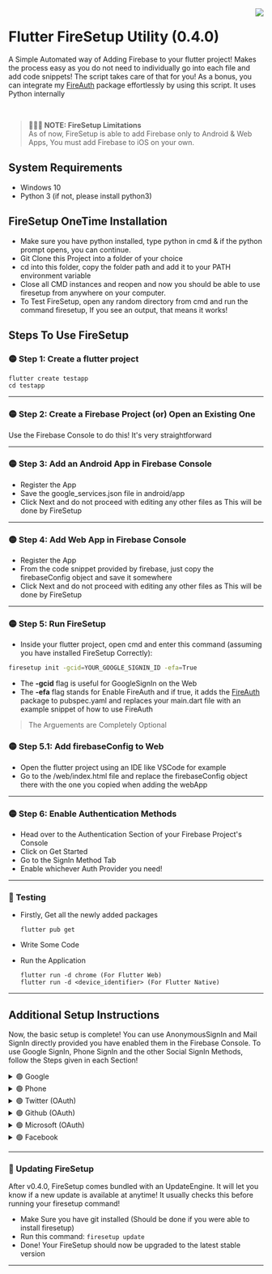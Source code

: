 <img src="https://i.ibb.co/9b9sbQS/New-Project.png" align="right">


# Flutter FireSetup Utility (0.4.0)
A Simple Automated way of Adding Firebase to your flutter project! Makes the process easy as you do not need to individually go into each file and add code snippets! The script takes care of that for you!
As a bonus, you can integrate my [FireAuth](https://github.com/synapsecode/fireauth) package effortlessly by using this script.
It uses Python internally

<br>

> **🔴🔴🔴 NOTE: FireSetup Limitations**  
> As of now, FireSetup is able to add Firebase only to Android & Web Apps, You must add Firebase to iOS on your own.

## System Requirements
* Windows 10
* Python 3 (if not, please install python3)

## FireSetup OneTime Installation
* Make sure you have python installed, type python in cmd & if the python prompt opens, you can continue.
* Git Clone this Project into a folder of your choice
* cd into this folder, copy the folder path and add it to your PATH environment variable
* Close all CMD instances and reopen and now you should be able to use firesetup from anywhere on your computer.
* To Test FireSetup, open any random directory from cmd and run the command firesetup, If you see an output, that means it works!


## Steps To Use FireSetup

### 🟡 Step 1: Create a flutter project
```batch
flutter create testapp
cd testapp
```

---

### 🟡 Step 2: Create a Firebase Project (or) Open an Existing One
  Use the Firebase Console to do this! It's very straightforward
  
 ---
 
### 🟡 Step 3: Add an Android App in Firebase Console
  - Register the App
  - Save the google_services.json file in android/app
  - Click Next and do not proceed with editing any other files as This will be done by FireSetup

---

### 🟡 Step 4: Add Web App in Firebase Console
  - Register the App
  - From the code snippet provided by firebase, just copy the firebaseConfig object and save it somewhere
  - Click Next and do not proceed with editing any other files as This will be done by FireSetup
 
---

### 🟡 Step 5: Run FireSetup
  * Inside your flutter project, open cmd and enter this command (assuming you have installed FireSetup Correctly):

  ```bash
  firesetup init -gcid=YOUR_GOOGLE_SIGNIN_ID -efa=True
  ```
  
  * The **-gcid** flag is useful for GoogleSignIn on the Web
  * The **-efa** flag stands for Enable FireAuth and if true, it adds the [FireAuth](https://github.com/synapsecode/fireauth) package to pubspec.yaml and replaces your main.dart file with an example snippet of how to use FireAuth
 > The Arguements are Completely Optional

### 🟡 Step 5.1: Add firebaseConfig to Web
  - Open the flutter project using an IDE like VSCode for example
  - Go to the /web/index.html file and replace the firebaseConfig object there with the one you copied when adding the webApp

---

### 🟡 Step 6: Enable Authentication Methods
- Head over to the Authentication Section of your Firebase Project's Console
- Click on Get Started
- Go to the SignIn Method Tab
- Enable whichever Auth Provider you need!
---

### 🔵 Testing
  * Firstly, Get all the newly added packages
    ```
    flutter pub get
    ```
  * Write Some Code
  * Run the Application

    ```
    flutter run -d chrome (For Flutter Web)
    flutter run -d <device_identifier> (For Flutter Native)
    ```
    
---

## Additional Setup Instructions
Now, the basic setup is complete! You can use AnonymousSignIn and Mail SignIn directly provided you have enabled them in the Firebase Console.
To use Google SignIn, Phone SignIn and the other Social SignIn Methods, follow the Steps given in each Section!


<details><summary>🟢 Google</summary>
  
  #### A) Enable the Google AuthProvider on the Firebase Console

  #### B) Get the GoogleSignInClientID (For FlutterWeb only)
  * Go to the [Google Cloud Platform Console](https://console.cloud.google.com)
  * Login With the Same Google Account used for Firebase
  * Open the GCP Project with the same name as your firebase project
  * Search Credentials in the Search Box and click on API Credentials
  * Copy the webClientID under OAuth 2.0 Client IDs
  * Go to /web/index.html and replace the placeholder string GCLIENTID with the copied clientID!

  #### C) Add the SHA-1 and SHA-256 Keys to Firebase
  * Go to your /android folder in the flutter project, open terminal and type this:

  ```batch
   gradlew signingReport
  ```
  * now, copy the SHA1 and SHA-256 Keys and store it somewhere.
  * Go to your firebase android app's settings in the [Firebase Console](https://console.firebase.google.com/)
  * Scroll to the bottom to 'SHA certificate fingerprints'
  * Click On 'Add Fingerprint' and add both the Keys. Done!
  
---
</details>

<details><summary>🟢 Phone</summary>
  
  #### A) Enable the Phone AuthProvider on the Firebase Console and click on Save
  
  #### B) Add the SHA-1 & SHA-256 Keys (process shown in Google's Additional Setup)
  
  #### C) Remove Android ReCaptcha Verification
  * Open your GCP Project (similar way as previously done)
  * search for Android Device Verification
  * Enable the API and done!

---
</details>

<details><summary>🟢 Twitter (OAuth)</summary>

#### A) Create Twitter OAuth App
- Go to the [Twitter Developer Console](https://developer.twitter.com/en/portal/projects-and-apps)
- Scroll Down and click on Create App
- Then Enter your App Name, copy the API Key, API Secret Key and the Bearer Token and save it somewhere

#### B) Enable the TwitterSignIn AuthProvider on the Firebase Console
- Enable the Twitter SignIn Provider in the Firebase Console
- Copy the API Key & the API Secret that you saved before and paste it in the respective fields
- Copy the CallbackURL that is provided under the API Key & API Secret Fields

#### C) Enable 3-legged-OAuth
- Go to the Settings of your Twitter App on the Developer Console, Scroll Down to Authentication Settings and click on Edit
- Enable 3-legged-oauth
- Paste the previously copied callbackURL in the respective field and also pass your website link in the respective field and click on save!
- And the Twitter OAuth SignIn Setup is Done!

---
</details>

<details><summary>🟢 Github (OAuth)</summary>

#### A) Enable the Github SignIn Provider on the Firebase Console
- Keep the Dialog Open and just copy the provided callbackURL

#### B) Create Github OAuth App
- Go to the [Gitbub Developer Settings](https://github.com/settings/developers) and click on New OAuth App
- Fill in the Details and paste the previously copied CallbackURL in the respective field and submit
- Now you will be on a App Dashboard, Copy the ClientID and save it somewhere
- Click on Generate New Client Secret and save it somewhere
- Update any other required fields and click on Update Application

#### C) Final Step
- Go back to the open dialog on the Firebase Console
- Paste the ClientID & Client Secret in their respective fields and click on Save!
- And the Github OAuth SignIn Setup is Done!
  
---
</details>

<details><summary>🟢 Microsoft (OAuth)</summary>
  
#### A) Enable the Microsoft SignIn Provider on the Firebase Console
- Keep the Dialog Open and just copy the provided redirectURL
  
#### B) Create an Microsoft Azure AD Application
- Open [MSFT Azure Portal](https://portal.azure.com/) and Sign in, You will be then redirected to the Azure Homepage
- Click on the Hamburger Icon on the Left to Reveal the Sidebar and then click on 'Azure Active Directory'
- Now, Click on 'App Registrations' in the Sidebar present on that Window
- Now, Click on the 'New Registration' Button on the top and Fill in the details
- Under the 'Supported Account Types' Heading Select the Option for 'Accounts in any organizational directory (Any Azure AD directory - Multitenant) and personal Microsoft accounts (e.g. Skype, Xbox)'
- Under the Redirect URI Heading, Select Web and paste the CallbackURL that you copied from the Firebase Console Dialog Earlier.
- After about a Minute, Your App's Dashboard will be visible Copy the 'Application (client) ID' and Save it somewhere, this will be needed later.
  
#### C) Generate a new Azure Client Secret
- In the Same Page, Under the 'Manage' heading, click on 'Certificates and Secrets' and in the page that opens, Click on 'New Client Secret'
- Fill In the Details and once created, copy the String under the 'Value' Heading and save it somewhere, this is your Client Secret.
  
#### D) Complete the Firebase AuthProvider Setup
- Now go back to the Microsoft AuthProvider Dialog and paste the Application (client) ID and the Client Secret in the required fields and Click on Save!
- The Setup is Done! Now you can use Microsoft Authentication!
  
---
</details> 

<details><summary>🟢 Facebook</summary>

#### A) Create a Facebook App using the [Facebook Developer Page](https://developers.facebook.com)
  - Create a Facebook Developer Account or convert your existing account into a Developer Account
  - Click on Create App, Select Continue and Click Continue, fill in the necessary details and proceed
  - In the Dashboard, Click on 'Set Up' under the Facebook Login Section and click on Android
  - Now, Keep Clicking Next until instructed otherwise
  - Under 'Tell Us about Your Android Project', 
    - Add your Android Project's package name (see from AndroidManifest.xml)
    - Add **<your_package_name>.MainActivity** for DefaultActivityClassName and click 'Save'. In the dialog that pops up, Click 'Use this package name'
  - Keep Clicking Next until you arrive at the KeyHashes Section
  
#### B) Getting Your Development KeyHashes
  - **Windows Command**
    - Make Sure you have KeyTool from JDK(Java Development Kit)
    - [Download OpenSSL](https://code.google.com/archive/p/openssl-for-windows/downloads)
    - Execute this code in the Command Line (Note: The KeyStore Password is your Current PC User's password`): ```keytool -exportcert -alias androiddebugkey -keystore "C:\Users\<YOUR_USERNAME>\.android\debug.keystore" | " <YOUR_PATH_TO_OPENSSL_LIBRARY>\bin\openssl" sha1 -binary | "<YOUR_PATH_TO_OPENSSL_LIBRARY>\bin\openssl" base64```
  
  - **MacOS or Linux Command**
    - Execute this code in the Command Line: ```keytool -exportcert -alias androiddebugkey -keystore ~/.android/debug.keystore | openssl sha1 -binary | openssl base64```
  - Now Save the output, This will be needeed later
  - **Universal: To Get ReleaseKey (Optional For Now)**
    - Execute this code in the Command Line: ```keytool -exportcert -alias <YOUR_RELEASE_KEY_ALIAS> -keystore <YOUR_RELEASE_KEY_PATH> | openssl sha1 -binary | openssl base64```
  - Now Paste the Copied Keys to the Key Hashes Field and click on Save
  - Continue Clicking Next until Instructed Otherwise
  
#### C) Retrieve Your FacebookAppID
  - Under 'Edit Your Resources and Manifest', copy the value of facebook_app_id and save it somewhere, this will be needed later.
  - Do not Edit anything, Just Continue, The Manual Editing Work will be handled by FireSetup automatically
  - Keep Clicking Next and once you have reached the end, Close the Page!
  
#### D) Retrieve Your AppID and AppSecret from Facebook Login Settings
  - From the Dashboard, Go to the FB App Settings
  - Copy the AppID and AppSecret and save it somewhere, this is needed later 
 
#### E) Enable the Facebook SignIn Provider on the Firebase Console
  - Enable Facebook Authentication
  - Paste the AppID & App Secret in the respective fields
  - Copy the callbackURL (or) redirectURL and save it somewhere & Click on Continue
 
#### F) Register the RedirectURL in the Facebook Login Settings
  - Go to your FB Login Settings and paste the callbackURL in Valid OAuth Redirect URLs
  
#### G) Run FireSetup in FacebookSetup Mode
  - Open your Flutter Project in the Terminal
  - Run FireSetup in FacebookSetup Mode using this command: ```firesetup facebook -fbid=YOUR_FB_APP_ID```
  - This should Complete the Facebook Setup!
  
> Note: 🔴  You Need to Setup Facebook for iOS on your own! FireSetup cannot do it for you.
  
> Your Facebook Login App is currently in Development Mode, which means you can only login with the Account used for your Developer Account, To enable Everyone to Login, you need to Switch to Live Mode. Look it up Online.
  
</details>
  
---
  
### 🔵 Updating FireSetup
  After v0.4.0, FireSetup comes bundled with an UpdateEngine. It will let you know if a new update is available at anytime! It usually checks this before running your firesetup command!
  
  - Make Sure you have git installed (Should be done if you were able to install firesetup)
  - Run this command: ```firesetup update```
  - Done! Your FireSetup should now be upgraded to the latest stable version
    
---
